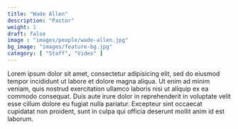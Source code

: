 ```yaml
---
title: "Wade Allen"
description: "Pastor"
weight: 1
draft: false
image : "images/people/wade-allen.jpg"
bg_image: "images/feature-bg.jpg"
category: [ "Staff", "Video" ]
---
```


Lorem ipsum dolor sit amet, consectetur adipisicing elit, sed do eiusmod
tempor incididunt ut labore et dolore magna aliqua. Ut enim ad minim veniam,
quis nostrud exercitation ullamco laboris nisi ut aliquip ex ea commodo
consequat. Duis aute irure dolor in reprehenderit in voluptate velit esse
cillum dolore eu fugiat nulla pariatur. Excepteur sint occaecat cupidatat non
proident, sunt in culpa qui officia deserunt mollit anim id est laborum.
